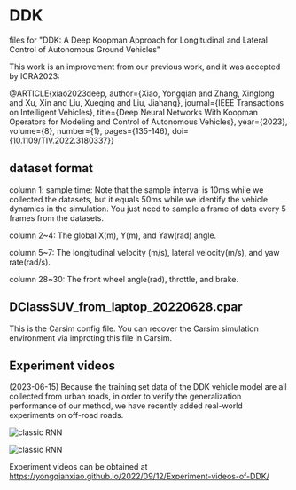 # DDK
files for "DDK: A Deep Koopman Approach for Longitudinal and Lateral Control of Autonomous Ground Vehicles"


This work is an improvement from our previous work, and it was accepted by ICRA2023: 

@ARTICLE{xiao2023deep, author={Xiao, Yongqian and Zhang, Xinglong and Xu, Xin and Liu, Xueqing and Liu, Jiahang}, journal={IEEE Transactions on Intelligent Vehicles}, title={Deep Neural Networks With Koopman Operators for Modeling and Control of Autonomous Vehicles}, year={2023}, volume={8}, number={1}, pages={135-146}, doi={10.1109/TIV.2022.3180337}}

## dataset format

column 1: sample time: Note that the sample interval is 10ms while we collected the datasets, but it equals 50ms while we identify the vehicle dynamics in the simulation. You just need to sample a frame of data every 5 frames from the datasets.

column 2~4: The global X(m), Y(m), and Yaw(rad) angle.

column 5~7: The longitudinal velocity (m/s), lateral velocity(m/s), and yaw rate(rad/s).

column 28~30: The front wheel angle(rad), throttle, and brake.

## DClassSUV_from_laptop_20220628.cpar

This is the Carsim config file. You can recover the Carsim simulation environment via improting this file in Carsim.

## Experiment videos

(2023-06-15)
Because the training set data of the DDK vehicle model are all collected from urban roads, in order to verify the generalization performance of our method, we have recently added real-world experiments on off-road roads. 

![classic RNN](https://od.lk/s/ODFfNjc3MzAxNjhf/off_road_ref.png)

![classic RNN](https://od.lk/s/ODFfNjc3MzAxNDJf/DKMPC_track_result.png)

Experiment videos can be obtained at https://yongqianxiao.github.io/2022/09/12/Experiment-videos-of-DDK/
